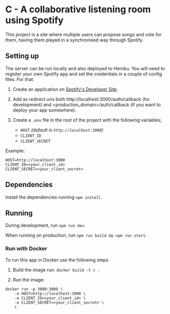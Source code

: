 # C - A collaborative listening room using Spotify

This project is a site where multiple users can propose songs and vote for them, having them played in a synchronised way through Spotify.

## Setting up

The server can be run locally and also deployed to Heroku. You will need to register your own Spotify app and set the credentials in a couple of config files. For that:

1. Create an application on [Spotify's Developer Site](https://developer.spotify.com/my-applications/).

2. Add as redirect uris both http://localhost:3000/auth/callback (for development) and <production_domain>/auth/callback (if you want to deploy your app somewhere).

3. Create a `.env` file in the root of the project with the following variables;

    - `HOST` _(default is `http://localhost:3000`)_
    - `CLIENT_ID`
    - `CLIENT_SECRET`

Example:
```
HOST=http://localhost:3000
CLIENT_ID=<your_client_id>
CLIENT_SECRET=<your_client_secret>
```



## Dependencies

Install the dependencies running `npm install`.

## Running

During development, run `npm run dev`.

When running on production, run `npm run build && npm run start`.


### Run with Docker

To run this app in Docker use the following steps

1. Build the image run:
`docker build -t c .`

2. Run the image:
```
docker run -p 3000:3000 \
    -e HOST=http://localhost:3000 \
    -e CLIENT_ID=<your_client_id> \
    -e CLIENT_SECRET=<your_client_secret> \
    c
```
